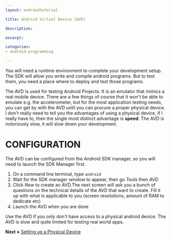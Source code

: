 ```yaml
---
layout: androidtutorial

title: Android Virtual Device (AVD)

description: 

excerpt: 

categories:
- android-programming

---
```


You will need a runtime environment to complete your development setup. The SDK will allow you write and compile android programs. But to test them, you need a place where to deploy and test those programs. 

The AVD is used for testing Android Projects. It is an emulator that mimics a real mobile device. There are a few things of course that it won't be able to emulate e.g. the accelerometer, but for the most application testing needs, you can get by with the AVD until you can procure a proper physical device. I don't really need to tell you the advantages of using a physical device, if I really have to, then the single most distinct advantage is **speed**. The AVD is notoriously slow, it will slow down your development.

# CONFIGURATION

The AVD can be configured from the Android SDK manager, so you will need to launch the SDK Manager first.

1. On a command line terminal, type <code class="codeblock">android</code>
2. Wait for the SDK manager window to appear, then go *Tools* then *AVD*
3. Click *New* to create an AVD.The next screen will ask you a bunch of questions on the technical details of the AVD that want to create. Fill it up with what is applicable to you (screen resolutions, amount of RAM to dedicate etc)
4. Launch the AVD when you are done

Use the AVD if you only don't have access to a physical android device. The AVD is slow and quite limited for testing real world apps. 

**Next &raquo;** [Setting up a Physical Device](/android-physical-device)